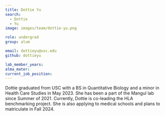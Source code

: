 ```yaml
---
title: Dottie Yu
search:
  - Dottie
  - Yu
image: images/team/dottie-yu.png

role: undergrad
group: alum

email: dottieyu@usc.edu
github: dottieyu

lab_member_years: 
alma_mater: 
current_job_position: 
---
```


Dottie graduated from USC with a BS in Quantitative Biology and a minor in Health Care Studies in May 2023. She has been a part of the Mangul lab since Summer of 2021. Currently, Dottie is co-leading the HLA benchmarking project. She is also applying to medical schools and plans to matriculate in Fall 2024.
